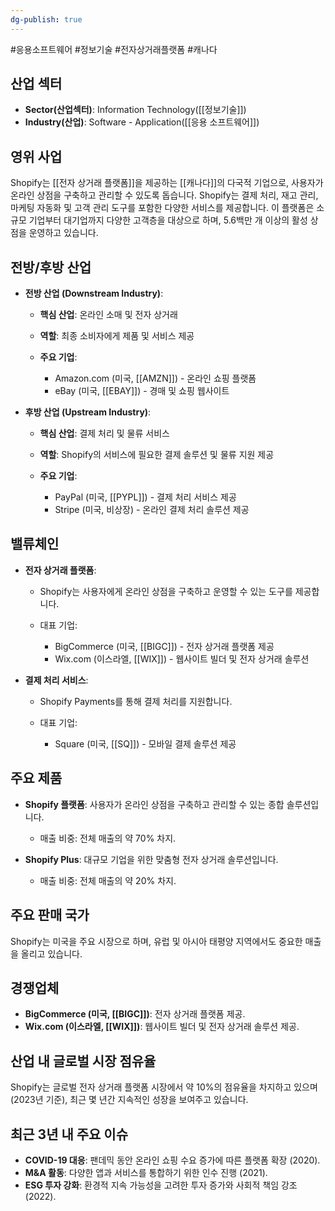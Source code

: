```yaml
---
dg-publish: true
---
```

#응용소프트웨어 #정보기술 #전자상거래플랫폼 #캐나다 

## 산업 섹터

- **Sector(산업섹터)**: Information Technology([[정보기술]])
- **Industry(산업)**: Software - Application([[응용 소프트웨어]])

## 영위 사업

Shopify는 [[전자 상거래 플랫폼]]을 제공하는 [[캐나다]]의 다국적 기업으로, 사용자가 온라인 상점을 구축하고 관리할 수 있도록 돕습니다. Shopify는 결제 처리, 재고 관리, 마케팅 자동화 및 고객 관리 도구를 포함한 다양한 서비스를 제공합니다. 이 플랫폼은 소규모 기업부터 대기업까지 다양한 고객층을 대상으로 하며, 5.6백만 개 이상의 활성 상점을 운영하고 있습니다.

## 전방/후방 산업

- **전방 산업 (Downstream Industry)**:
    
    - **핵심 산업**: 온라인 소매 및 전자 상거래
    - **역할**: 최종 소비자에게 제품 및 서비스 제공
    - **주요 기업**:
        
        - Amazon.com (미국, [[AMZN]]) - 온라인 쇼핑 플랫폼
        - eBay (미국, [[EBAY]]) - 경매 및 쇼핑 웹사이트
          
- **후방 산업 (Upstream Industry)**:
    
    - **핵심 산업**: 결제 처리 및 물류 서비스
    - **역할**: Shopify의 서비스에 필요한 결제 솔루션 및 물류 지원 제공
    - **주요 기업**:
        
        - PayPal (미국, [[PYPL]]) - 결제 처리 서비스 제공
        - Stripe (미국, 비상장) - 온라인 결제 처리 솔루션 제공
        
    

## 밸류체인

- **전자 상거래 플랫폼**:
    
    - Shopify는 사용자에게 온라인 상점을 구축하고 운영할 수 있는 도구를 제공합니다.
    - 대표 기업:
        
        - BigCommerce (미국, [[BIGC]]) - 전자 상거래 플랫폼 제공
        - Wix.com (이스라엘, [[WIX]]) - 웹사이트 빌더 및 전자 상거래 솔루션
          
- **결제 처리 서비스**:
    
    - Shopify Payments를 통해 결제 처리를 지원합니다.
    - 대표 기업:
        
        - Square (미국, [[SQ]]) - 모바일 결제 솔루션 제공
          
## 주요 제품

- **Shopify 플랫폼**: 사용자가 온라인 상점을 구축하고 관리할 수 있는 종합 솔루션입니다.
    
    - 매출 비중: 전체 매출의 약 70% 차지.
    
- **Shopify Plus**: 대규모 기업을 위한 맞춤형 전자 상거래 솔루션입니다.
    
    - 매출 비중: 전체 매출의 약 20% 차지.
    

## 주요 판매 국가

Shopify는 미국을 주요 시장으로 하며, 유럽 및 아시아 태평양 지역에서도 중요한 매출을 올리고 있습니다.

## 경쟁업체

- **BigCommerce (미국, [[BIGC]])**: 전자 상거래 플랫폼 제공.
- **Wix.com (이스라엘, [[WIX]])**: 웹사이트 빌더 및 전자 상거래 솔루션 제공.

## 산업 내 글로벌 시장 점유율

Shopify는 글로벌 전자 상거래 플랫폼 시장에서 약 10%의 점유율을 차지하고 있으며(2023년 기준), 최근 몇 년간 지속적인 성장을 보여주고 있습니다.

## 최근 3년 내 주요 이슈

- **COVID-19 대응**: 팬데믹 동안 온라인 쇼핑 수요 증가에 따른 플랫폼 확장 (2020).
- **M&A 활동**: 다양한 앱과 서비스를 통합하기 위한 인수 진행 (2021).
- **ESG 투자 강화**: 환경적 지속 가능성을 고려한 투자 증가와 사회적 책임 강조 (2022).